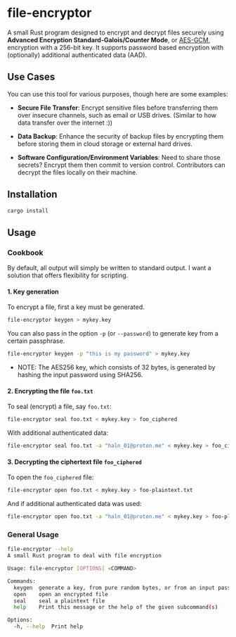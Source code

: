 # file-encryptor

A small Rust program designed to encrypt and decrypt files securely using **Advanced Encryption
Standard-Galois/Counter Mode**, or [AES-GCM](https://en.wikipedia.org/wiki/Galois/Counter_Mode),
encryption with a 256-bit key. It supports password based encryption with (optionally) additional
authenticated data (AAD).

## Use Cases

You can use this tool for various purposes, though here are some examples:

- **Secure File Transfer**: Encrypt sensitive files before transferring them over insecure
  channels, such as email or USB drives. (Similar to how data transfer over the internet :))

- **Data Backup**: Enhance the security of backup files by encrypting them before storing them in
  cloud storage or external hard drives.

- **Software Configuration/Environment Variables**: Need to share those secrets?
  Encrypt them then commit to version control. Contributors can decrypt the files locally on their
  machine.

## Installation

```sh
cargo install
```

## Usage

### Cookbook

By default, all output will simply be written to standard output. I want a solution that offers
flexibility for scripting.

#### 1. Key generation

To encrypt a file, first a key must be generated.

```sh
file-encryptor keygen > mykey.key
```

You can also pass in the option `-p` (or `--password`) to generate key from a certain passphrase.

```sh
file-encryptor keygen -p "this is my password" > mykey.key
```

- NOTE: The AES256 key, which consists of 32 bytes, is generated by hashing the input password using SHA256.

#### 2. Encrypting the file `foo.txt`

To seal (encrypt) a file, say `foo.txt`:

```sh
file-encryptor seal foo.txt < mykey.key > foo_ciphered
```

With additional authenticated data:

```sh
file-encryptor seal foo.txt -a "haln_01@proton.me" < mykey.key > foo_ciphered
```

#### 3. Decrypting the ciphertext file `foo_ciphered`

To open the `foo_ciphered` file:

```sh
file-encryptor open foo.txt < mykey.key > foo-plaintext.txt
```

And if additional authenticated data was used:

```sh
file-encryptor open foo.txt -a "haln_01@proton.me" < mykey.key > foo-plaintext.txt
```

### General Usage

```sh
file-encryptor --help
A small Rust program to deal with file encryption

Usage: file-encryptor [OPTIONS] <COMMAND>

Commands:
  keygen  generate a key, from pure random bytes, or from an input password
  open    open an encrypted file
  seal    seal a plaintext file
  help    Print this message or the help of the given subcommand(s)

Options:
  -h, --help  Print help
```
